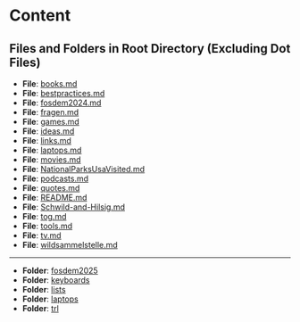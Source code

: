 # Content

## Files and Folders in Root Directory (Excluding Dot Files)

- **File**: [books.md](books.md)
- **File**: [bestpractices.md](bestpractices.md)
- **File**: [fosdem2024.md](fosdem2024.md)
- **File**: [fragen.md](fragen.md)
- **File**: [games.md](games.md)
- **File**: [ideas.md](ideas.md)
- **File**: [links.md](links.md)
- **File**: [laptops.md](laptops.md)
- **File**: [movies.md](movies.md)
- **File**: [NationalParksUsaVisited.md](NationalParksUsaVisited.md)
- **File**: [podcasts.md](podcasts.md)
- **File**: [quotes.md](quotes.md)
- **File**: [README.md](README.md)
- **File**: [Schwild-and-Hilsig.md](Schwild-and-Hilsig.md)
- **File**: [tog.md](tog.md)
- **File**: [tools.md](tools.md)
- **File**: [tv.md](tv.md)
- **File**: [wildsammelstelle.md](wildsammelstelle.md)
---- 

- **Folder**: [fosdem2025](fosdem2025)
- **Folder**: [keyboards](keyboards)
- **Folder**: [lists](lists)
- **Folder**: [laptops](laptops)
- **Folder**: [trl](trl)
